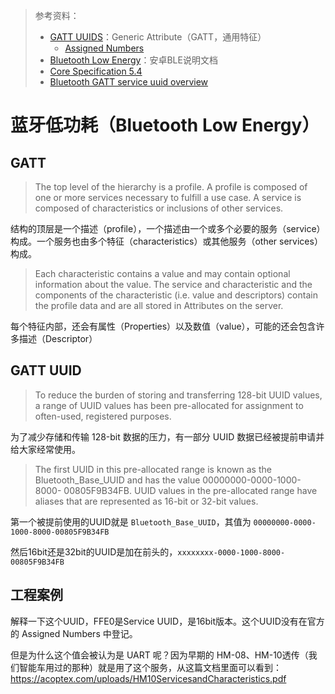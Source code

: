 > 参考资料：
>
> - [GATT UUIDS](https://www.bluetooth.com/specifications/assigned-numbers/)：Generic Attribute（GATT，通用特征）
>   - [Assigned Numbers](https://www.bluetooth.com/wp-content/uploads/Files/Specification/HTML/Assigned_Numbers/out/en/Assigned_Numbers.pdf?v=1709258383943)
> - [Bluetooth Low Energy](https://developer.android.com/guide/topics/connectivity/bluetooth/ble-overview)：安卓BLE说明文档
> - [Core Specification 5.4](https://www.bluetooth.com/specifications/specs/core-specification-5-4/)
> - [Bluetooth GATT service uuid overview](https://stackoverflow.com/questions/60017350/bluetooth-gatt-service-uuid-overview)

# 蓝牙低功耗（Bluetooth Low Energy）

## GATT

> The top level of the hierarchy is a profile. A profile is composed of one or more services necessary to fulfill a use case. A service is composed of characteristics or inclusions of other services.

结构的顶层是一个描述（profile），一个描述由一个或多个必要的服务（service）构成。一个服务也由多个特征（characteristics）或其他服务（other services）构成。

> Each characteristic contains a value and may contain optional information about the value. The service and characteristic and the components of the characteristic (i.e. value and descriptors) contain the profile data and are all stored in Attributes on the server.

每个特征内部，还会有属性（Properties）以及数值（value），可能的还会包含许多描述（Descriptor）



## GATT UUID

> To reduce the burden of storing and transferring 128-bit UUID values, a range of UUID values has been pre-allocated for assignment to often-used, registered purposes. 

为了减少存储和传输 128-bit 数据的压力，有一部分 UUID 数据已经被提前申请并给大家经常使用。

> The first UUID in this pre-allocated range is known as the Bluetooth_Base_UUID and has the value 00000000-0000-1000-8000- 00805F9B34FB. UUID values in the pre-allocated range have aliases that are represented as 16-bit or 32-bit values. 

第一个被提前使用的UUID就是 `Bluetooth_Base_UUID`，其值为 `00000000-0000-1000-8000-00805F9B34FB`

然后16bit还是32bit的UUID是加在前头的，`xxxxxxxx-0000-1000-8000-00805F9B34FB`



## 工程案例

解释一下这个UUID，FFE0是Service UUID，是16bit版本。这个UUID没有在官方的 Assigned Numbers 中登记。

但是为什么这个值会被认为是 UART 呢？因为早期的 HM-08、HM-10透传（我们智能车用过的那种）就是用了这个服务，从这篇文档里面可以看到：
https://acoptex.com/uploads/HM10ServicesandCharacteristics.pdf

